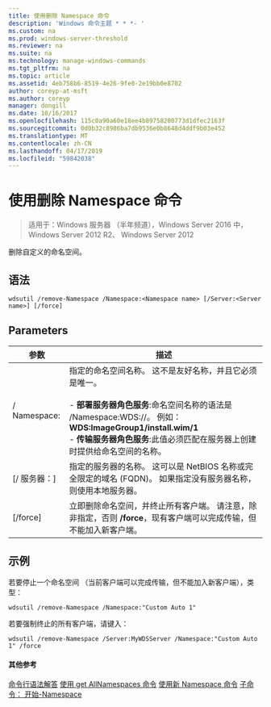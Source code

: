 ```yaml
---
title: 使用删除 Namespace 命令
description: 'Windows 命令主题 * * *- '
ms.custom: na
ms.prod: windows-server-threshold
ms.reviewer: na
ms.suite: na
ms.technology: manage-windows-commands
ms.tgt_pltfrm: na
ms.topic: article
ms.assetid: 4eb758b6-8519-4e26-9fe0-2e19bb0e8702
author: coreyp-at-msft
ms.author: coreyp
manager: dongill
ms.date: 10/16/2017
ms.openlocfilehash: 115c0a90a60e18ee4b89758200773d1dfec2163f
ms.sourcegitcommit: 0d0b32c8986ba7db9536e0b8648d4ddf9b03e452
ms.translationtype: MT
ms.contentlocale: zh-CN
ms.lasthandoff: 04/17/2019
ms.locfileid: "59842038"
---
```

# <a name="using-the-remove-namespace-command"></a>使用删除 Namespace 命令

>适用于：Windows 服务器 （半年频道），Windows Server 2016 中，Windows Server 2012 R2、 Windows Server 2012

删除自定义的命名空间。
## <a name="syntax"></a>语法
```
wdsutil /remove-Namespace /Namespace:<Namespace name> [/Server:<Server name>] [/force]
```
## <a name="parameters"></a>Parameters
|参数|描述|
|-------|--------|
|/ Namespace:<Namespace name>|指定的命名空间名称。 这不是友好名称，并且它必须是唯一。<br /><br />-   **部署服务器角色服务**:命名空间名称的语法是 /Namespace:WDS:<ImageGroup>/<ImageName>/<Index>。 例如：**WDS:ImageGroup1/install.wim/1**<br />-   **传输服务器角色服务**:此值必须匹配在服务器上创建时提供给命名空间的名称。|
|[/ 服务器：<Server name>]|指定的服务器的名称。 这可以是 NetBIOS 名称或完全限定的域名 (FQDN)。 如果指定没有服务器名称，则使用本地服务器。|
|[/force]|立即删除命名空间，并终止所有客户端。 请注意，除非指定，否则 **/force**，现有客户端可以完成传输，但不能加入新客户端。|
## <a name="BKMK_examples"></a>示例
若要停止一个命名空间 （当前客户端可以完成传输，但不能加入新客户端），类型：
```
wdsutil /remove-Namespace /Namespace:"Custom Auto 1"
```
若要强制终止的所有客户端，请键入：
```
wdsutil /remove-Namespace /Server:MyWDSServer /Namespace:"Custom Auto 1" /force
```
#### <a name="additional-references"></a>其他参考
[命令行语法解答](command-line-syntax-key.md)
[使用 get AllNamespaces 命令](using-the-get-allnamespaces-command.md)
[使用新 Namespace 命令](using-the-new-namespace-command.md)
 [子命令： 开始-Namespace](subcommand-start-namespace.md)
